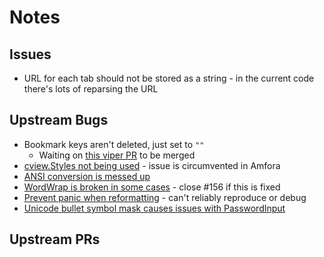 # Notes

## Issues
- URL for each tab should not be stored as a string - in the current code there's lots of reparsing the URL

## Upstream Bugs
- Bookmark keys aren't deleted, just set to `""`
  - Waiting on [this viper PR](https://github.com/spf13/viper/pull/519) to be merged
- [cview.Styles not being used](https://code.rocketnine.space/tslocum/cview/issues/47) - issue is circumvented in Amfora
- [ANSI conversion is messed up](https://code.rocketnine.space/tslocum/cview/issues/48)
- [WordWrap is broken in some cases](https://code.rocketnine.space/tslocum/cview/issues/27) - close #156 if this is fixed
- [Prevent panic when reformatting](https://code.rocketnine.space/tslocum/cview/issues/50) - can't reliably reproduce or debug
- [Unicode bullet symbol mask causes issues with PasswordInput](https://code.rocketnine.space/tslocum/cview/issues/55)


## Upstream PRs
